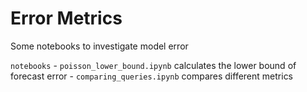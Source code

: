 # Error Metrics

Some notebooks to investigate model error

`notebooks`
    - `poisson_lower_bound.ipynb` calculates the lower bound of forecast error
    - `comparing_queries.ipynb` compares different metrics
